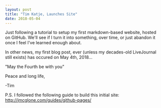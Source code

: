 ```yaml
---
layout: post
title: "Tim Katje, Launches Site"
date: 2018-05-04
---
```


Just following a tutorial to setup my first markdown-based website, hosted on GitHub.  We'll see if I turn it into something, over time, or just abandon it once I feel I've learned enough about.

In other news, my first blog post, ever (unless my decades-old LiveJournal still exists) has occured on May 4th, 2018... 


"May the Fourth be with you"

Peace and long life,

-Tim
 
P.S. I followed the following guide to build this initial site:
http://jmcglone.com/guides/github-pages/

